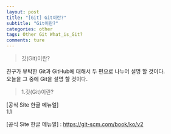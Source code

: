 ```yaml
---
layout: post  
title: "[Git] Git이란?"  
subtitle: "Git이란?"  
categories: other 
tags: Other Git What_is_Git?  
comments: ture  
---
```


> 깃(Git)이란?
  
친구가 부탁한 Git과 GitHub에 대해서 두 편으로 나누어 설명 할 것이다.  
오늘을 그 중에 Git을 설명 할 것이다.  
  
> 1.깃(Git)이란?  

[공식 Site 한글 메뉴얼]  
1.1 

[공식 Site 한글 메뉴얼] : https://git-scm.com/book/ko/v2
